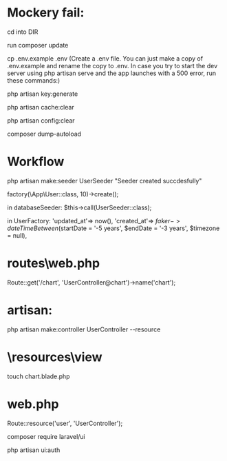 # Mockery fail:

cd into DIR

run composer update

cp .env.example .env
(Create a .env file. You can just make a copy of .env.example and rename the copy to .env. In
case you try to start the dev server using php artisan serve and the app launches with a 500
error, run these commands:)

php artisan key:generate

php artisan cache:clear

php artisan config:clear

composer dump-autoload

# Workflow

php artisan make:seeder UserSeeder
"Seeder created succdesfully"

factory(\App\User::class, 10)->create();

in databaseSeeder:
\$this->call(UserSeeder::class);

in UserFactory:
'updated_at'=> now(),
'created_at'=> $faker->dateTimeBetween($startDate = '-5 years', $endDate = '-3 years', $timezone = null),

# routes\web.php

Route::get('/chart', 'UserController@chart')->name('chart');

# artisan:

php artisan make:controller UserController --resource

# \resources\view

touch chart.blade.php

# web.php

Route::resource('user', 'UserController');

composer require laravel/ui

php artisan ui:auth
